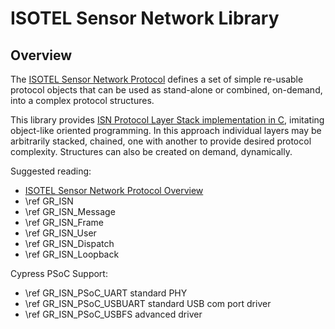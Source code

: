 # ISOTEL Sensor Network Library

## Overview

The [ISOTEL Sensor Network Protocol](https://www.isotel.eu/isn/overview.html) 
defines a set of simple re-usable protocol objects that can be used as stand-alone
or combined, on-demand, into a complex protocol structures.

This library provides [ISN Protocol Layer Stack implementation in C](https://www.isotel.eu/isn/), 
imitating object-like oriented programming. In this approach
individual layers may be arbitrarily stacked, chained, one with another to provide
desired protocol complexity. Structures can also be created on demand, dynamically.

Suggested reading:

- [ISOTEL Sensor Network Protocol Overview](https://www.isotel.eu/isn/overview.html) 
- \ref GR_ISN
- \ref GR_ISN_Message
- \ref GR_ISN_Frame
- \ref GR_ISN_User
- \ref GR_ISN_Dispatch
- \ref GR_ISN_Loopback

Cypress PSoC Support:

 - \ref GR_ISN_PSoC_UART standard PHY
 - \ref GR_ISN_PSoC_USBUART standard USB com port driver
 - \ref GR_ISN_PSoC_USBFS advanced driver
